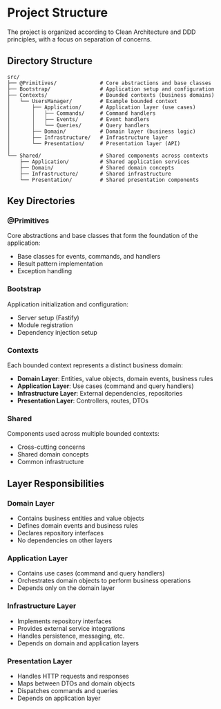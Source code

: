 # Project Structure

The project is organized according to Clean Architecture and DDD principles, with a focus on separation of concerns.

## Directory Structure

```
src/
├── @Primitives/              # Core abstractions and base classes
├── Bootstrap/                # Application setup and configuration
├── Contexts/                 # Bounded contexts (business domains)
│   └── UsersManager/         # Example bounded context
│       ├── Application/      # Application layer (use cases)
│       │   ├── Commands/     # Command handlers
│       │   ├── Events/       # Event handlers
│       │   └── Queries/      # Query handlers
│       ├── Domain/           # Domain layer (business logic)
│       ├── Infrastructure/   # Infrastructure layer
│       └── Presentation/     # Presentation layer (API)
│
└── Shared/                   # Shared components across contexts
    ├── Application/          # Shared application services
    ├── Domain/               # Shared domain concepts
    ├── Infrastructure/       # Shared infrastructure
    └── Presentation/         # Shared presentation components
```

## Key Directories

### @Primitives

Core abstractions and base classes that form the foundation of the application:

- Base classes for events, commands, and handlers
- Result pattern implementation
- Exception handling

### Bootstrap

Application initialization and configuration:

- Server setup (Fastify)
- Module registration
- Dependency injection setup

### Contexts

Each bounded context represents a distinct business domain:

- **Domain Layer**: Entities, value objects, domain events, business rules
- **Application Layer**: Use cases (command and query handlers)
- **Infrastructure Layer**: External dependencies, repositories
- **Presentation Layer**: Controllers, routes, DTOs

### Shared

Components used across multiple bounded contexts:

- Cross-cutting concerns
- Shared domain concepts
- Common infrastructure

## Layer Responsibilities

### Domain Layer

- Contains business entities and value objects
- Defines domain events and business rules
- Declares repository interfaces
- No dependencies on other layers

### Application Layer

- Contains use cases (command and query handlers)
- Orchestrates domain objects to perform business operations
- Depends only on the domain layer

### Infrastructure Layer

- Implements repository interfaces
- Provides external service integrations
- Handles persistence, messaging, etc.
- Depends on domain and application layers

### Presentation Layer

- Handles HTTP requests and responses
- Maps between DTOs and domain objects
- Dispatches commands and queries
- Depends on application layer